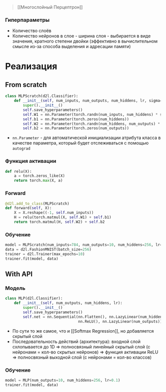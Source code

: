 > [[Многослойный Перцептрон]]

### Гиперпараметры
- Количество слоёв
- Количество нейронов в слое - ширина слоя - выбирается в виде значения, кратного степени двойки (эффективно в вычислительном смысле из-за способа выделения и адресации памяти)
# Реализация
## From scratch
```python
class MLPScratch(d2l.Classifier):
    def __init__(self, num_inputs, num_outputs, num_hiddens, lr, sigma=0.01):
        super().__init__()
        self.save_hyperparameters()
        self.W1 = nn.Parameter(torch.randn(num_inputs, num_hiddens) * sigma)
        self.b1 = nn.Parameter(torch.zeros(num_hiddens))
        self.W2 = nn.Parameter(torch.randn(num_hiddens, num_outputs) * sigma)
        self.b2 = nn.Parameter(torch.zeros(num_outputs))
```
- `nn.Parameter` - для автоматической инициализации атрибута класса в качестве параметра, который будет отслеживаться с помощью `autograd`

### Функция активации
```python
def relu(X):
    a = torch.zeros_like(X)
    return torch.max(X, a)
```
### Forward
```python
@d2l.add_to_class(MLPScratch)
def forward(self, X):
    X = X.reshape((-1, self.num_inputs))
    H = relu(torch.matmul(X, self.W1) + self.b1)
    return torch.matmul(H, self.W2) + self.b2
```
### Обучение
```python
model = MLPScratch(num_inputs=784, num_outputs=10, num_hiddens=256, lr=0.1)
data = d2l.FashionMNIST(batch_size=256)
trainer = d2l.Trainer(max_epochs=10)
trainer.fit(model, data)
```
## With API
### Модель
```python
class MLP(d2l.Classifier):
    def __init__(self, num_outputs, num_hiddens, lr):
        super().__init__()
        self.save_hyperparameters()
        self.net = nn.Sequential(nn.Flatten(), nn.LazyLinear(num_hiddens),
                                 nn.ReLU(), nn.LazyLinear(num_outputs))
```
- По сути то же самое, что и [[Softmax Regression]], но добавляется скрытый слой
- Последовательность действий (архитектура): входной слой схлопывается до 1D => полносвязный линейный скрытый слой (с нейронами = кол-во скрытых нейронов) => функция активации ReLU => полносвязный выходной слой (с нейронами = кол-во классов)
### Обучение
```python
model = MLP(num_outputs=10, num_hiddens=256, lr=0.1)
trainer.fit(model, data)
```